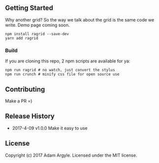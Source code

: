 ## Getting Started
Why another grid? So the way we talk about the grid is the same code we write. Demo page coming soon.

```shell
npm install ragrid --save-dev
yarn add ragrid
```



### Build
If you are cloning this repo, 2 npm scripts are available for ya:

```shell
npm run ragrid # no watch, just convert the stylus
npm run crunch # minify css file for open source use
```


## Contributing
Make a PR =)

## Release History
* 2017-4-09  v1.0.0  Make it easy to use

## License
Copyright (c) 2017 Adam Argyle. Licensed under the MIT license.